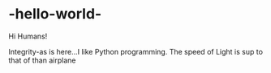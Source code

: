 # -hello-world-


Hi Humans!

Integrity-as is here...I like Python programming.
The speed of Light is sup to that of than airplane
